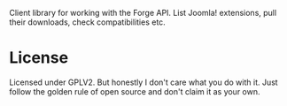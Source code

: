 Client library for working with the Forge API. List Joomla! extensions, pull their downloads, check compatibilities etc.

# License  
 
Licensed under GPLV2. But honestly I don't care what you do with it. Just follow the golden rule of open source and don't claim it as your own.